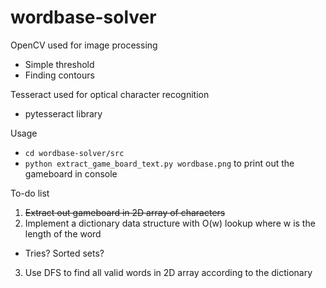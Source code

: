 # wordbase-solver

OpenCV used for image processing
* Simple threshold
* Finding contours

Tesseract used for optical character recognition
* pytesseract library

Usage
* `cd wordbase-solver/src`
* `python extract_game_board_text.py wordbase.png` to print out the gameboard in console

To-do list

1. ~~Extract out gameboard in 2D array of characters~~
2. Implement a dictionary data structure with O(w) lookup where w is the length of the word
  * Tries? Sorted sets? 
3. Use DFS to find all valid words in 2D array according to the dictionary
